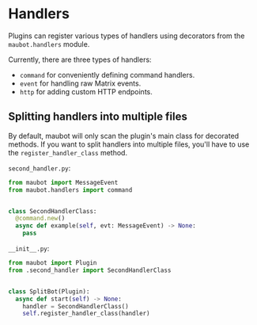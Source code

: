 # Handlers

Plugins can register various types of handlers using decorators from the
`maubot.handlers` module.

Currently, there are three types of handlers:

* `command` for conveniently defining command handlers.
* `event` for handling raw Matrix events.
* `http` for adding custom HTTP endpoints.

## Splitting handlers into multiple files

By default, maubot will only scan the plugin's main class for decorated methods.
If you want to split handlers into multiple files, you'll have to use the
`register_handler_class` method.

`second_handler.py`:

```python
from maubot import MessageEvent
from maubot.handlers import command


class SecondHandlerClass:
  @command.new()
  async def example(self, evt: MessageEvent) -> None:
    pass
```

`__init__.py`:

```python
from maubot import Plugin
from .second_handler import SecondHandlerClass


class SplitBot(Plugin):
  async def start(self) -> None:
    handler = SecondHandlerClass()
    self.register_handler_class(handler)

```
